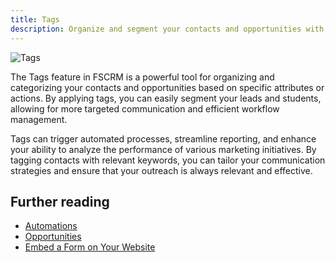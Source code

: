 ```yaml
---
title: Tags
description: Organize and segment your contacts and opportunities with FSCRM’s Tags feature.
---
```


![Tags](/public/features/tags.webp)

The Tags feature in FSCRM is a powerful tool for organizing and categorizing your contacts and opportunities based on specific attributes or actions. By applying tags, you can easily segment your leads and students, allowing for more targeted communication and efficient workflow management.

Tags can trigger automated processes, streamline reporting, and enhance your ability to analyze the performance of various marketing initiatives. By tagging contacts with relevant keywords, you can tailor your communication strategies and ensure that your outreach is always relevant and effective.

## Further reading

- [Automations](/features/automations)
- [Opportunities](/features/opportunities)
- [Embed a Form on Your Website](/guides/embed-form)
